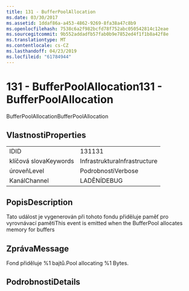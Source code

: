 ```yaml
---
title: 131 - BufferPoolAllocation
ms.date: 03/30/2017
ms.assetid: 1ddaf86a-a453-4862-9269-8fa38a47c8b9
ms.openlocfilehash: 7538c6a2f982bcfd78f752abc050542814c12eae
ms.sourcegitcommit: 9b552addadfb57fab0b9e7852ed4f1f1b8a42f8e
ms.translationtype: MT
ms.contentlocale: cs-CZ
ms.lasthandoff: 04/23/2019
ms.locfileid: "61784944"
---
```

# <a name="131---bufferpoolallocation"></a><span data-ttu-id="1f171-102">131 - BufferPoolAllocation</span><span class="sxs-lookup"><span data-stu-id="1f171-102">131 - BufferPoolAllocation</span></span>
<span data-ttu-id="1f171-103">BufferPoolAllocation</span><span class="sxs-lookup"><span data-stu-id="1f171-103">BufferPoolAllocation</span></span>  
  
## <a name="properties"></a><span data-ttu-id="1f171-104">Vlastnosti</span><span class="sxs-lookup"><span data-stu-id="1f171-104">Properties</span></span>  
  
|||  
|-|-|  
|<span data-ttu-id="1f171-105">ID</span><span class="sxs-lookup"><span data-stu-id="1f171-105">ID</span></span>|<span data-ttu-id="1f171-106">131</span><span class="sxs-lookup"><span data-stu-id="1f171-106">131</span></span>|  
|<span data-ttu-id="1f171-107">klíčová slova</span><span class="sxs-lookup"><span data-stu-id="1f171-107">Keywords</span></span>|<span data-ttu-id="1f171-108">Infrastruktura</span><span class="sxs-lookup"><span data-stu-id="1f171-108">Infrastructure</span></span>|  
|<span data-ttu-id="1f171-109">úroveň</span><span class="sxs-lookup"><span data-stu-id="1f171-109">Level</span></span>|<span data-ttu-id="1f171-110">Podrobnosti</span><span class="sxs-lookup"><span data-stu-id="1f171-110">Verbose</span></span>|  
|<span data-ttu-id="1f171-111">Kanál</span><span class="sxs-lookup"><span data-stu-id="1f171-111">Channel</span></span>|<span data-ttu-id="1f171-112">LADĚNÍ</span><span class="sxs-lookup"><span data-stu-id="1f171-112">DEBUG</span></span>|  
  
## <a name="description"></a><span data-ttu-id="1f171-113">Popis</span><span class="sxs-lookup"><span data-stu-id="1f171-113">Description</span></span>  
 <span data-ttu-id="1f171-114">Tato událost je vygenerován při tohoto fondu přiděluje paměť pro vyrovnávací paměti</span><span class="sxs-lookup"><span data-stu-id="1f171-114">This event is emitted when the BufferPool allocates memory for buffers</span></span>  
  
## <a name="message"></a><span data-ttu-id="1f171-115">Zpráva</span><span class="sxs-lookup"><span data-stu-id="1f171-115">Message</span></span>  
 <span data-ttu-id="1f171-116">Fond přiděluje %1 bajtů.</span><span class="sxs-lookup"><span data-stu-id="1f171-116">Pool allocating %1 Bytes.</span></span>  
  
## <a name="details"></a><span data-ttu-id="1f171-117">Podrobnosti</span><span class="sxs-lookup"><span data-stu-id="1f171-117">Details</span></span>
